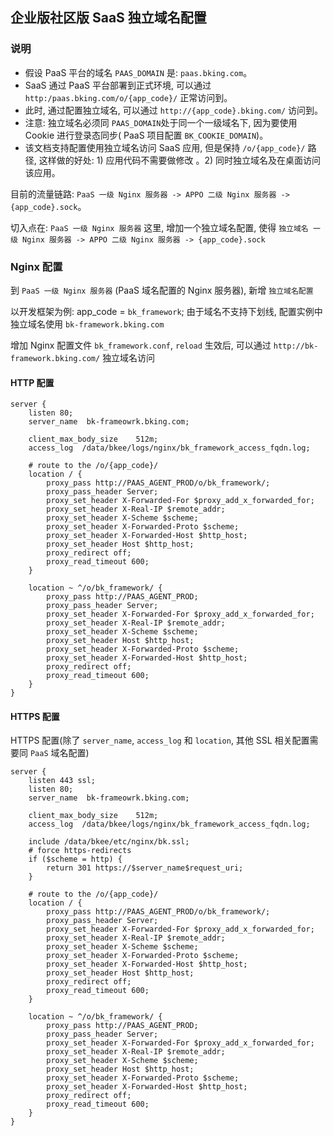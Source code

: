## 企业版社区版 SaaS 独立域名配置

### 说明

- 假设 PaaS 平台的域名 `PAAS_DOMAIN` 是: `paas.bking.com`。
- SaaS 通过 PaaS 平台部署到正式环境, 可以通过 `http:/paas.bking.com/o/{app_code}/` 正常访问到。
- 此时, 通过配置独立域名, 可以通过 `http://{app_code}.bking.com/` 访问到。
- 注意: 独立域名必须同 `PAAS_DOMAIN`处于同一个一级域名下, 因为要使用 Cookie 进行登录态同步( PaaS 项目配置 `BK_COOKIE_DOMAIN`)。
- 该文档支持配置使用独立域名访问 SaaS 应用, 但是保持 `/o/{app_code}/` 路径, 这样做的好处: 1) 应用代码不需要做修改 。2) 同时独立域名及在桌面访问该应用。

目前的流量链路: `PaaS 一级 Nginx 服务器 -> APPO 二级 Nginx 服务器 -> {app_code}.sock`。

切入点在: `PaaS 一级 Nginx 服务器` 这里, 增加一个独立域名配置, 使得 `独立域名 一级 Nginx 服务器 -> APPO 二级 Nginx 服务器 -> {app_code}.sock`

### Nginx 配置

到 `PaaS 一级 Nginx 服务器` (PaaS 域名配置的 Nginx 服务器), 新增 `独立域名配置`

以开发框架为例: app_code = `bk_framework`; 由于域名不支持下划线, 配置实例中独立域名使用 `bk-framework.bking.com`

增加 Nginx 配置文件 `bk_framework.conf`, `reload` 生效后, 可以通过 `http://bk-framework.bking.com/` 独立域名访问

#### HTTP 配置

```nginx
server {
    listen 80;
    server_name  bk-frameowrk.bking.com;

    client_max_body_size    512m;
    access_log  /data/bkee/logs/nginx/bk_framework_access_fqdn.log;
    
    # route to the /o/{app_code}/
    location / {
        proxy_pass http://PAAS_AGENT_PROD/o/bk_framework/;
        proxy_pass_header Server;
        proxy_set_header X-Forwarded-For $proxy_add_x_forwarded_for;
        proxy_set_header X-Real-IP $remote_addr;
        proxy_set_header X-Scheme $scheme;
        proxy_set_header X-Forwarded-Proto $scheme;
        proxy_set_header X-Forwarded-Host $http_host;
        proxy_set_header Host $http_host;
        proxy_redirect off;
        proxy_read_timeout 600;
    }

    location ~ ^/o/bk_framework/ {
        proxy_pass http://PAAS_AGENT_PROD;
        proxy_pass_header Server;
        proxy_set_header X-Forwarded-For $proxy_add_x_forwarded_for;
        proxy_set_header X-Real-IP $remote_addr;
        proxy_set_header X-Scheme $scheme;
        proxy_set_header Host $http_host;
        proxy_set_header X-Forwarded-Proto $scheme;
        proxy_set_header X-Forwarded-Host $http_host;
        proxy_redirect off;
        proxy_read_timeout 600;
    }
}
```


#### HTTPS 配置

HTTPS 配置(除了 `server_name`, `access_log` 和 `location`, 其他 SSL 相关配置需要同 `PaaS` 域名配置)

```nginx
server {
    listen 443 ssl;
    listen 80;
    server_name  bk-frameowrk.bking.com;

    client_max_body_size    512m;
    access_log  /data/bkee/logs/nginx/bk_framework_access_fqdn.log;

    include /data/bkee/etc/nginx/bk.ssl;
    # force https-redirects
    if ($scheme = http) {
        return 301 https://$server_name$request_uri;
    }

    # route to the /o/{app_code}/
    location / {
        proxy_pass http://PAAS_AGENT_PROD/o/bk_framework/;
        proxy_pass_header Server;
        proxy_set_header X-Forwarded-For $proxy_add_x_forwarded_for;
        proxy_set_header X-Real-IP $remote_addr;
        proxy_set_header X-Scheme $scheme;
        proxy_set_header X-Forwarded-Proto $scheme;
        proxy_set_header X-Forwarded-Host $http_host;
        proxy_set_header Host $http_host;
        proxy_redirect off;
        proxy_read_timeout 600;
    }

    location ~ ^/o/bk_framework/ {
        proxy_pass http://PAAS_AGENT_PROD;
        proxy_pass_header Server;
        proxy_set_header X-Forwarded-For $proxy_add_x_forwarded_for;
        proxy_set_header X-Real-IP $remote_addr;
        proxy_set_header X-Scheme $scheme;
        proxy_set_header Host $http_host;
        proxy_set_header X-Forwarded-Proto $scheme;
        proxy_set_header X-Forwarded-Host $http_host;
        proxy_redirect off;
        proxy_read_timeout 600;
    }
}
```
